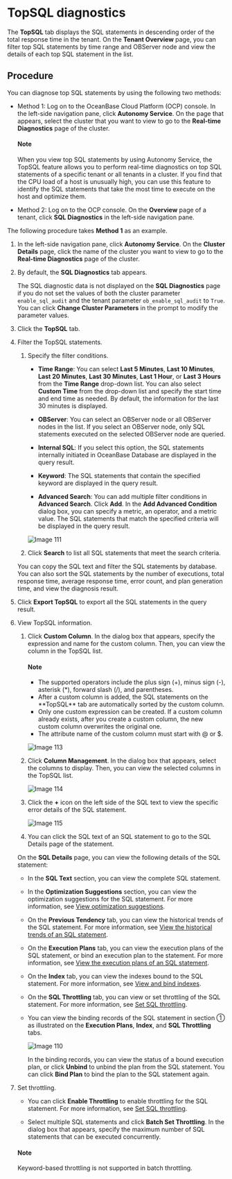 # TopSQL diagnostics

The **TopSQL** tab displays the SQL statements in descending order of the total response time in the tenant. On the **Tenant Overview** page, you can filter top SQL statements by time range and OBServer node and view the details of each top SQL statement in the list.

## Procedure

You can diagnose top SQL statements by using the following two methods:

* Method 1: Log on to the OceanBase Cloud Platform (OCP) console. In the left-side navigation pane, click **Autonomy Service**. On the page that appears, select the cluster that you want to view to go to the **Real-time Diagnostics** page of the cluster.

  <main id="notice" type='explain'>

    <h4>Note</h4>

    <p>When you view top SQL statements by using Autonomy Service, the TopSQL feature allows you to perform real-time diagnostics on top SQL statements of a specific tenant or all tenants in a cluster. If you find that the CPU load of a host is unusually high, you can use this feature to identify the SQL statements that take the most time to execute on the host and optimize them. </p>

  </main>

* Method 2: Log on to the OCP console. On the **Overview** page of a tenant, click **SQL Diagnostics** in the left-side navigation pane.

The following procedure takes **Method 1** as an example.

1. In the left-side navigation pane, click **Autonomy Service**. On the **Cluster Details** page, click the name of the cluster you want to view to go to the **Real-time Diagnostics** page of the cluster.

2. By default, the **SQL Diagnostics** tab appears.

   The SQL diagnostic data is not displayed on the **SQL Diagnostics** page if you do not set the values of both the cluster parameter `enable_sql_audit` and the tenant parameter `ob_enable_sql_audit` to `True`. You can click **Change Cluster Parameters** in the prompt to modify the parameter values.

3. Click the **TopSQL** tab.

4. Filter the TopSQL statements.

   1. Specify the filter conditions.

      * **Time Range**: You can select **Last 5 Minutes**, **Last 10 Minutes**, **Last 20 Minutes**, **Last 30 Minutes**, **Last 1 Hour**, or **Last 3 Hours** from the **Time Range** drop-down list. You can also select **Custom Time** from the drop-down list and specify the start time and end time as needed. By default, the information for the last 30 minutes is displayed.

      * **OBServer**: You can select an OBServer node or all OBServer nodes in the list. If you select an OBServer node, only SQL statements executed on the selected OBServer node are queried.

      * **Internal SQL**: If you select this option, the SQL statements internally initiated in OceanBase Database are displayed in the query result.

      * **Keyword**: The SQL statements that contain the specified keyword are displayed in the query result.

      * **Advanced Search**: You can add multiple filter conditions in **Advanced Search**. Click **Add**. In the **Add Advanced Condition** dialog box, you can specify a metric, an operator, and a metric value. The SQL statements that match the specified criteria will be displayed in the query result.

      ![Image 111](https://help-static-aliyun-doc.aliyuncs.com/assets/img/en-US/6724633561/p440505.png)

   2. Click **Search** to list all SQL statements that meet the search criteria.

   You can copy the SQL text and filter the SQL statements by database. You can also sort the SQL statements by the number of executions, total response time, average response time, error count, and plan generation time, and view the diagnosis result.

5. Click **Export TopSQL** to export all the SQL statements in the query result.

6. View TopSQL information.

   1. Click **Custom Column**. In the dialog box that appears, specify the expression and name for the custom column. Then, you can view the column in the TopSQL list.

      <main id="notice" type='explain'>

      <h4>Note</h4>

      <ul>

      <li>The supported operators include the plus sign (+), minus sign (-), asterisk (*), forward slash (/), and parentheses. </li>

      <li>After a custom column is added, the SQL statements on the **TopSQL** tab are automatically sorted by the custom column. </li>

      <li>Only one custom expression can be created. If a custom column already exists, after you create a custom column, the new custom column overwrites the original one. </li>

      <li>The attribute name of the custom column must start with @ or $. </li>

      </ul>

      </main>

      ![Image 113](https://help-static-aliyun-doc.aliyuncs.com/assets/img/en-US/6724633561/p440509.png)

   2. Click **Column Management**. In the dialog box that appears, select the columns to display. Then, you can view the selected columns in the TopSQL list.

      ![Image 114](https://help-static-aliyun-doc.aliyuncs.com/assets/img/en-US/5724633561/p440510.png)

   3. Click the **+** icon on the left side of the SQL text to view the specific error details of the SQL statement.

      ![Image 115](https://help-static-aliyun-doc.aliyuncs.com/assets/img/en-US/5724633561/p440511.png)

   4. You can click the SQL text of an SQL statement to go to the SQL Details page of the statement.

   On the **SQL Details** page, you can view the following details of the SQL statement:

   * In the **SQL Text** section, you can view the complete SQL statement.

   * In the **Optimization Suggestions** section, you can view the optimization suggestions for the SQL statement. For more information, see [View optimization suggestions](../100.manage-sql-diagnosis/1000.view-sql-details.md).

   * On the **Previous Tendency** tab, you can view the historical trends of the SQL statement. For more information, see [View the historical trends of an SQL statement](../100.manage-sql-diagnosis/1000.view-sql-details.md).

   * On the **Execution Plans** tab, you can view the execution plans of the SQL statement, or bind an execution plan to the statement. For more information, see [View the execution plans of an SQL statement](../100.manage-sql-diagnosis/1000.view-sql-details.md).

   * On the **Index** tab, you can view the indexes bound to the SQL statement. For more information, see [View and bind indexes](../100.manage-sql-diagnosis/1000.view-sql-details.md).

   * On the **SQL Throttling** tab, you can view or set throttling of the SQL statement. For more information, see [Set SQL throttling](../100.manage-sql-diagnosis/1000.view-sql-details.md).

   * You can view the binding records of the SQL statement in section ① as illustrated on the **Execution Plans**, **Index**, and **SQL Throttling** tabs.

       ![Image 110](https://help-static-aliyun-doc.aliyuncs.com/assets/img/en-US/5724633561/p440513.png)

      In the binding records, you can view the status of a bound execution plan, or click **Unbind** to unbind the plan from the SQL statement. You can click **Bind Plan** to bind the plan to the SQL statement again.

7. Set throttling.

   * You can click **Enable Throttling** to enable throttling for the SQL statement. For more information, see [Set SQL throttling](../100.manage-sql-diagnosis/1000.view-sql-details.md).

   * Select multiple SQL statements and click **Batch Set Throttling**. In the dialog box that appears, specify the maximum number of SQL statements that can be executed concurrently.

   <main id="notice" type='explain'>
    <h4>Note</h4>
    <p>Keyword-based throttling is not supported in batch throttling. </p>
   </main>
